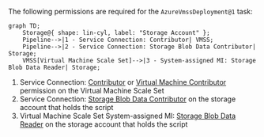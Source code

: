 The following permissions are required for the `AzureVmssDeployment@1` task:

```mermaid
graph TD;
    Storage@{ shape: lin-cyl, label: "Storage Account" };
    Pipeline-->|1 - Service Connection: Contributor| VMSS;
    Pipeline-->|2 - Service Connection: Storage Blob Data Contributor| Storage;
    VMSS[Virtual Machine Scale Set]-->|3 - System-assigned MI: Storage Blob Data Reader| Storage;
```
1. Service Connection: [Contributor](https://learn.microsoft.com/azure/role-based-access-control/built-in-roles/privileged#contributor) or [Virtual Machine Contributor](https://learn.microsoft.com/azure/role-based-access-control/built-in-roles/compute#virtual-machine-contributor) permission on the Virtual Machine Scale Set
1. Service Connection: [Storage Blob Data Contributor](https://learn.microsoft.com/azure/role-based-access-control/built-in-roles/storage#storage-blob-data-contributor) on the storage account that holds the script
1. Virtual Machine Scale Set System-assigned MI: [Storage Blob Data Reader](https://learn.microsoft.com/azure/role-based-access-control/built-in-roles/storage#storage-blob-data-reader) on the storage account that holds the script
